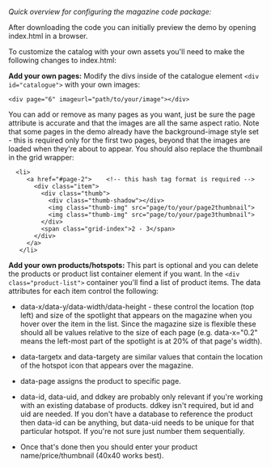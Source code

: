 _Quick overview for configuring the magazine code package:_

After downloading the code you can initially preview the demo by opening index.html in a browser.

To customize the catalog with your own assets you'll need to make the following changes to index.html:

__Add your own pages:__
Modify the divs inside of the catalogue element `<div id="catalogue">` with your own images:

`<div page="6" imageurl="path/to/your/image"></div>`

You can add or remove as many pages as you want, just be sure the page attribute is accurate and that the images are all the same aspect ratio.
Note that some pages in the demo already have the background-image style set - this is required only for the first two pages, beyond that the images are loaded when they're about to appear.
You should also replace the thumbnail in the grid wrapper:

      <li>
         <a href="#page-2">    <!-- this hash tag format is required -->
           <div class="item">
             <div class="thumb">
               <div class="thumb-shadow"></div>
               <img class="thumb-img" src="page/to/your/page2thumbnail">
               <img class="thumb-img" src="page/to/your/page3thumbnail">
             </div>
             <span class="grid-index">2 - 3</span>
           </div>
         </a>
       </li>


__Add your own products/hotspots:__
This part is optional and you can delete the products or product list container element if you want. 
In the `<div class="product-list">` container you'll find a list of product items. The data attributes for each item control the following:

* data-x/data-y/data-width/data-height - these control the location (top left) and size of the spotlight that appears on the magazine when you hover over the item in the list. Since the magazine size is flexible these should all be values relative to the size of each page (e.g. data-x="0.2" means the left-most part of the spotlight is at 20% of that page's width).

* data-targetx and data-targety are similar values that contain the location of the hotspot icon that appears over the magazine.

* data-page assigns the product to specific page.

* data-id, data-uid, and ddkey are probably only relevant if you're working with an existing database of products. ddkey isn't required, but id and uid are needed. If you don't have a database to reference the product then data-id can be anything, but data-uid needs to be unique for that particular hotspot. If you're not sure just number them sequentially.

* Once that's done then you should enter your product name/price/thumbnail (40x40 works best).